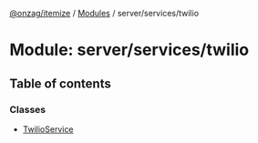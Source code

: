 [@onzag/itemize](../README.md) / [Modules](../modules.md) / server/services/twilio

# Module: server/services/twilio

## Table of contents

### Classes

- [TwilioService](../classes/server_services_twilio.TwilioService.md)
